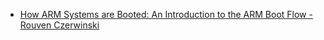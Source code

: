 - [How ARM Systems are Booted: An Introduction to the ARM Boot Flow - Rouven Czerwinski](https://youtu.be/GXFw8SV-51g)

